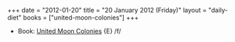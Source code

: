 +++
date = "2012-01-20"
title = "20 January 2012 (Friday)"
layout = "daily-diet"
books = ["united-moon-colonies"]
+++


* Book: [United Moon Colonies](/books/united-moon-colonies) {E} /f/
